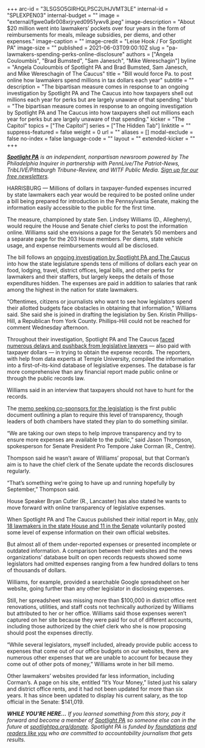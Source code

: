 +++
arc-id = "3LSGSO5GIRHQLPSC2UHJVMT3LE"
internal-id = "SPLEXPEN03"
internal-budget = ""
image = "external/fgwe0a6r008xrjryed0951ywv8.jpeg"
image-description = "About $20 million went into lawmakers’ pockets over four years in the form of reimbursements for meals, mileage subsidies, per diems, and other expenses."
image-caption = ""
image-credit = "Leise Hook / For Spotlight PA"
image-size = ""
published = 2021-06-03T09:00:10Z
slug = "pa-lawmakers-spending-perks-online-disclosure"
authors = ["Angela Couloumbis", "Brad Bumsted", "Sam Janesch", "Mike Wereschagin"]
byline = "Angela Couloumbis of Spotlight PA and Brad Bumsted, Sam Janesch, and Mike Wereschagin of The Caucus"
title = "Bill would force Pa. to post online how lawmakers spend millions in tax dollars each year"
subtitle = ""
description = "The bipartisan measure comes in response to an ongoing investigation by Spotlight PA and The Caucus into how taxpayers shell out millions each year for perks but are largely unaware of that spending."
blurb = "The bipartisan measure comes in response to an ongoing investigation by Spotlight PA and The Caucus into how taxpayers shell out millions each year for perks but are largely unaware of that spending."
kicker = "The Capitol"
topics = ["The Capitol"]
series = ["The Hidden Tab"]
linktitle = ""
suppress-featured = false
weight = 0
url = ""
aliases = []
modal-exclude = false
no-index = false
language-code = ""
layout = ""
extended-kicker = ""
+++

<a href="https://www.spotlightpa.org/"><i><b>Spotlight PA</b></i></a><i> is an independent, nonpartisan newsroom powered by The Philadelphia Inquirer in partnership with PennLive/The Patriot-News, TribLIVE/Pittsburgh Tribune-Review, and WITF Public Media. </i><a href="https://www.spotlightpa.org/newsletters"><i>Sign up for our free newsletters</i></a><i>.</i>

HARRISBURG — Millions of dollars in taxpayer-funded expenses incurred by state lawmakers each year would be required to be posted online under a bill being prepared for introduction in the Pennsylvania Senate, making the information easily accessible to the public for the first time.

The measure, championed by state Sen. Lindsey Williams (D., Allegheny), would require the House and Senate chief clerks to post the information online. Williams said she envisions a page for the Senate’s 50 members and a separate page for the 203 House members. Per diems, state vehicle usage, and expense reimbursements would all be disclosed.

The bill follows an <a href="https://www.spotlightpa.org/news/2021/05/pa-legislature-expense-accounts-hidden-legislative-privilege/" target="_blank">ongoing investigation by Spotlight PA and The Caucus</a> into how the state legislature spends tens of millions of dollars each year on food, lodging, travel, district offices, legal bills, and other perks for lawmakers and their staffers, but largely keeps the details of those expenditures hidden. The expenses are paid in addition to salaries that rank among the highest in the nation for state lawmakers.

<script src="https://www.spotlightpa.org/embed.js" async></script><div data-spl-embed-version="1" data-spl-src="https://www.spotlightpa.org/embeds/newsletter/"></div>

“Oftentimes, citizens or journalists who want to see how legislators spend their allotted budgets face obstacles in obtaining that information,” Williams said. She said she is joined in drafting the legislation by Sen. Kristin Phillips-Hill, a Republican from York County. Phillips-Hill could not be reached for comment Wednesday afternoon.

Throughout their investigation, Spotlight PA and The Caucus <a href="https://www.spotlightpa.org/news/2021/05/pa-legislative-expenses-investigation-how-we-did-it-spotlightpa-thecaucus/" target="_blank">faced numerous delays and pushback from legislative lawyers</a> — also paid with taxpayer dollars — in trying to obtain the expense records. The reporters, with help from data experts at Temple University, compiled the information into a first-of-its-kind database of legislative expenses. The database is far more comprehensive than any financial report made public online or through the public records law.

Williams said in an interview that taxpayers should not have to hunt for the records.

The <a href="https://www.legis.state.pa.us/cfdocs/Legis/CSM/showMemoPublic.cfm?chamber=S&SPick=20210&cosponId=35644" target="_blank">memo seeking co-sponsors for the legislation</a> is the first public document outlining a plan to require this level of transparency, though leaders of both chambers have stated they plan to do something similar.

“We are taking our own steps to help improve transparency and try to ensure more expenses are available to the public,” said Jason Thompson, spokesperson for Senate President Pro Tempore Jake Corman (R., Centre).

Thompson said he wasn’t aware of Williams’ proposal, but that Corman’s aim is to have the chief clerk of the Senate update the records disclosures regularly.

“That’s something we’re going to have up and running hopefully by September,” Thompson said.

House Speaker Bryan Cutler (R., Lancaster) has also stated he wants to move forward with online transparency of legislative expenses.

When Spotlight PA and The Caucus published their initial report in May, <a href="https://www.spotlightpa.org/news/2021/05/pa-lawmaker-expenses-transparency-websites/" target="_blank">only 18 lawmakers in the state House and 11 in the Senate</a> voluntarily posted some level of expense information on their own official websites.

But almost all of them under-reported expenses or presented incomplete or outdated information. A comparison between their websites and the news organizations’ database built on open records requests showed some legislators had omitted expenses ranging from a few hundred dollars to tens of thousands of dollars.

<script src="https://www.spotlightpa.org/embed.js" async></script><div data-spl-embed-version="1" data-spl-src="https://www.spotlightpa.org/embeds/donate/?teaser_text=If%20you%20learned%20something%20from%20this%20report%2C%20pay%20it%20forward%20and%20become%20a%20member%20of%20Spotlight%20PA%20so%20someone%20else%20can%20in%20the%20future."></div>


Williams, for example, provided a searchable Google spreadsheet on her website, going further than any other legislator in disclosing expenses.

Still, her spreadsheet was missing more than $100,000 in district office rent renovations, utilities, and staff costs not technically authorized by Williams but attributed to her or her office. Williams said those expenses weren’t captured on her site because they were paid for out of different accounts, including those authorized by the chief clerk who she is now proposing should post the expenses directly.

“While several legislators, myself included, already provide public access to expenses that come out of our office budgets on our websites, there are numerous other expenses that we are unable to account for because they come out of other pots of money,” Williams wrote in her bill memo.

Other lawmakers’ websites provided far less information, including Corman’s. A page on his site, entitled “It’s Your Money,” listed just his salary and district office rents, and it had not been updated for more than six years. It has since been updated to display his current salary, as the top official in the Senate: $141,019.

<i><b>WHILE YOU’RE HERE...</b></i><i> If you learned something from this story, pay it forward and become a member of </i><a href="https://www.spotlightpa.org/"><i>Spotlight PA</i></a><i> so someone else can in the future at </i><a href="https://www.spotlightpa.org/donate"><i>spotlightpa.org/donate</i></a><i>. Spotlight PA is funded by</i><a href="https://www.spotlightpa.org/support"><i> foundations</i></a><i> </i><a href="https://www.spotlightpa.org/support"><i>and readers like you</i></a><i> who are committed to accountability journalism that gets results.</i>
